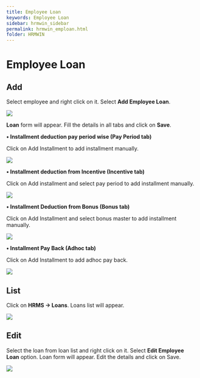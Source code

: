 ```yaml
---
title: Employee Loan
keywords: Employee Loan
sidebar: hrmwin_sidebar
permalink: hrmwin_emploan.html
folder: HRMWIN
---
```


# Employee Loan


## Add

Select employee and right click on it. Select **Add Employee Loan**.

![](http://docs.risersoft.com/hrmnirvana/ImagesExt/image8_193.jpg)

**Loan** form will appear. Fill the details in all tabs and click on **Save**.

**•	Installment deduction pay period wise (Pay Period tab)**

Click on Add Installment to add installment manually.

![](http://docs.risersoft.com/hrmnirvana/ImagesExt/image8_194.png)

**•	Installment deduction from Incentive (Incentive tab)**

Click on Add installment and select pay period to add installment manually.

![](http://docs.risersoft.com/hrmnirvana/ImagesExt/image8_195.png)


**•	Installment Deduction from Bonus (Bonus tab)**

Click on Add Installment and select bonus master to add installment manually.

![](http://docs.risersoft.com/hrmnirvana/ImagesExt/image8_196.png)

**•	Installment Pay Back (Adhoc tab)**

Click on Add Installment to add adhoc pay back.  

![](http://docs.risersoft.com/hrmnirvana/ImagesExt/image8_197.png)

## List


Click on **HRMS -> Loans**. Loans list will appear.

![](http://docs.risersoft.com/hrmnirvana/ImagesExt/image8_198.jpg)

## Edit


Select the loan from loan list and right click on it. Select **Edit Employee Loan** option. Loan form will appear. Edit the details and click on Save.

![](http://docs.risersoft.com/hrmnirvana/ImagesExt/image8_199.jpg)
